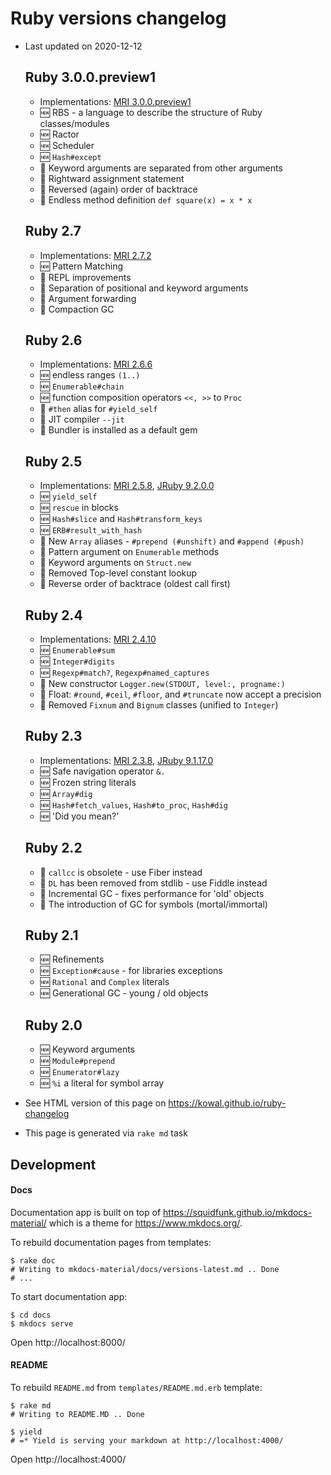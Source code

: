 # Ruby versions changelog

* Last updated on 2020-12-12


  ## Ruby 3.0.0.preview1

  * Implementations: [MRI 3.0.0.preview1](https://www.ruby-lang.org/en/news/2020/09/25/ruby-3-0-0-preview1-released/)  
  * :new: RBS - a language to describe the structure of Ruby classes/modules
  * :new: Ractor
  * :new: Scheduler
  * :new: <code>Hash#except</code>
  * :arrows_counterclockwise: Keyword arguments are separated from other arguments
  * :arrows_counterclockwise: Rightward assignment statement
  * :arrows_counterclockwise: Reversed (again) order of backtrace 
  * :arrows_counterclockwise: Endless method definition <code>def square(x) = x * x</code>
  
  ## Ruby 2.7

  * Implementations: [MRI 2.7.2](https://www.ruby-lang.org/en/news/2020/10/02/ruby-2-7-2-released/)  
  * :new: Pattern Matching
  * :arrows_counterclockwise: REPL improvements
  * :arrows_counterclockwise: Separation of positional and keyword arguments
  * :arrows_counterclockwise: Argument forwarding
  * :gem: Compaction GC
  
  ## Ruby 2.6

  * Implementations: [MRI 2.6.6](https://www.ruby-lang.org/en/news/2020/03/31/ruby-2-6-6-released/)  
  * :new: endless ranges <code>(1..)</code>
  * :new: <code>Enumerable#chain</code>
  * :new: function composition operators <code><<, >></code> to <code>Proc</code>
  * :arrows_counterclockwise: <code>#then</code> alias for <code>#yield_self</code>
  * :gem: JIT compiler <code>--jit</code>
  * :gem: Bundler is installed as a default gem
  
  ## Ruby 2.5

  * Implementations: [MRI 2.5.8](https://www.ruby-lang.org/en/news/2020/03/31/ruby-2-5-8-released/), [JRuby 9.2.0.0](https://www.jruby.org/2018/05/24/jruby-9-2-0-0)  
  * :new: <code>yield_self</code>
  * :new: <code>rescue</code> in blocks
  * :new: <code>Hash#slice</code> and <code>Hash#transform_keys</code>
  * :new: <code>ERB#result_with_hash</code>
  * :arrows_counterclockwise: New <code>Array</code> aliases - <code>#prepend (#unshift)</code> and <code>#append (#push)</code>
  * :arrows_counterclockwise: Pattern argument on <code>Enumerable</code> methods
  * :arrows_counterclockwise: Keyword arguments on <code>Struct.new</code>
  * :arrows_counterclockwise: Removed Top-level constant lookup
  * :arrows_counterclockwise: Reverse order of backtrace (oldest call first)
  
  ## Ruby 2.4

  * Implementations: [MRI 2.4.10](https://www.ruby-lang.org/en/news/2020/03/31/ruby-2-4-10-released/)  
  * :new: <code>Enumerable#sum</code>
  * :new: <code>Integer#digits</code>
  * :new: <code>Regexp#match?</code>, <code>Regexp#named_captures</code>
  * :arrows_counterclockwise: New constructor <code>Logger.new(STDOUT, level:, progname:)</code>
  * :arrows_counterclockwise: Float: <code>#round</code>, <code>#ceil</code>, <code>#floor</code>, and <code>#truncate</code> now accept a precision
  * :put_litter_in_its_place: Removed <code>Fixnum</code> and <code>Bignum</code> classes (unified to <code>Integer</code>)
  
  ## Ruby 2.3

  * Implementations: [MRI 2.3.8](https://www.ruby-lang.org/en/news/2018/10/17/ruby-2-3-8-released), [JRuby 9.1.17.0](https://www.jruby.org/2018/04/23/jruby-9-1-17-0)  
  * :new: Safe navigation operator <code>&.</code>
  * :new: Frozen string literals
  * :new: <code>Array#dig</code>
  * :new: <code>Hash#fetch_values</code>, <code>Hash#to_proc</code>, <code>Hash#dig</code>
  * :new: 'Did you mean?'
  
  ## Ruby 2.2

  * :put_litter_in_its_place: <code>callcc</code> is obsolete - use Fiber instead
  * :put_litter_in_its_place: <code>DL</code> has been removed from stdlib - use Fiddle instead
  * :gem: Incremental GC - fixes performance for 'old' objects
  * :gem: The introduction of GC for symbols (mortal/immortal)
  
  ## Ruby 2.1

  * :new: Refinements
  * :new: <code>Exception#cause</code> - for libraries exceptions
  * :new: <code>Rational</code> and <code>Complex</code> literals
  * :new: Generational GC - young / old objects
  
  ## Ruby 2.0

  * :new: Keyword arguments
  * :new: <code>Module#prepend</code>
  * :new: <code>Enumerator#lazy</code>
  * :new: <code>%i</code> a literal for symbol array
  
* See HTML version of this page on https://kowal.github.io/ruby-changelog
* This page is generated via `rake md` task

## Development

#### Docs

Documentation app is built on top of https://squidfunk.github.io/mkdocs-material/ which is a theme for https://www.mkdocs.org/.


To rebuild documentation pages from templates:

    $ rake doc
    # Writing to mkdocs-material/docs/versions-latest.md .. Done
    # ...

To start documentation app:

    $ cd docs
    $ mkdocs serve

Open http://localhost:8000/

#### README

To rebuild `README.md` from `templates/README.md.erb` template:

    $ rake md
    # Writing to README.MD .. Done

    $ yield
    # =* Yield is serving your markdown at http://localhost:4000/

Open http://localhost:4000/
